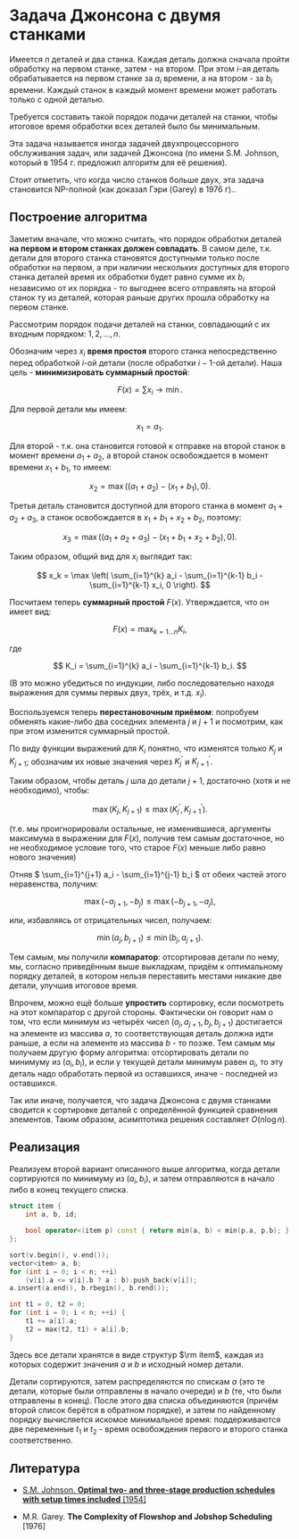 # Задача Джонсона с двумя станками

Имеется $n$ деталей и два станка. Каждая деталь должна сначала пройти обработку на первом станке, затем - на втором. При этом $i$-ая деталь обрабатывается на первом станке за $a_i$ времени, а на втором - за $b_i$ времени. Каждый станок в каждый момент времени может работать только с одной деталью.

Требуется составить такой порядок подачи деталей на станки, чтобы итоговое время обработки всех деталей было бы минимальным.

Эта задача называется иногда задачей двухпроцессорного обслуживания задач, или задачей Джонсона (по имени S.M. Johnson, который в 1954 г. предложил алгоритм для её решения).

Стоит отметить, что когда число станков больше двух, эта задача становится NP-полной (как доказал Гэри (Garey) в 1976 г)..

## Построение алгоритма

Заметим вначале, что можно считать, что порядок обработки деталей **на первом и втором станках должен совпадать**. В самом деле, т.к. детали для второго станка становятся доступными только после обработки на первом, а при наличии нескольких доступных для второго станка деталей время их обработки будет равно сумме их $b_i$ независимо от их порядка - то выгоднее всего отправлять на второй станок ту из деталей, которая раньше других прошла обработку на первом станке.

Рассмотрим порядок подачи деталей на станки, совпадающий с их входным порядком: $1, 2, \ldots, n$.

Обозначим через $x_i$ **время простоя** второго станка непосредственно перед обработкой $i$-ой детали (после обработки $i-1$-ой детали). Наша цель - **минимизировать суммарный простой**:

$$
F(x) = \sum x_i \longrightarrow \min.
$$

Для первой детали мы имеем:

$$
x_1 = a_1.
$$

Для второй - т.к. она становится готовой к отправке на второй станок в момент времени $a_1+a_2$, а второй станок освобождается в момент времени $x_1 + b_1$, то имеем:

$$
x_2 = \max \Big( (a_1+a_2) - (x_1+b_1), 0 \Big).
$$

Третья деталь становится доступной для второго станка в момент $a_1+a_2+a_3$, а станок освобождается в $x_1+b_1+x_2+b_2$, поэтому:

$$
x_3 = \max \Big( (a_1+a_2+a_3) - (x_1+b_1+x_2+b_2), 0 \Big).
$$

Таким образом, общий вид для $x_i$ выглядит так:

$$
x_k = \max \left( \sum_{i=1}^{k} a_i - \sum_{i=1}^{k-1} b_i - \sum_{i=1}^{k-1} x_i, 0 \right).
$$

Посчитаем теперь **суммарный простой** $F(x)$. Утверждается, что он имеет вид:

$$
F(x) = \max_{k=1 \ldots n} K_i,
$$

где

$$
K_i = \sum_{i=1}^{k} a_i - \sum_{i=1}^{k-1} b_i.
$$

(В это можно убедиться по индукции, либо последовательно находя выражения для суммы первых двух, трёх, и т.д. $x_i$).

Воспользуемся теперь **перестановочным приёмом**: попробуем обменять какие-либо два соседних элемента $j$ и $j+1$ и посмотрим, как при этом изменится суммарный простой.

По виду функции выражений для $K_i$ понятно, что изменятся только $K_j$ и $K_{j+1}$; обозначим их новые значения через $K_j^\prime$ и $K_{j+1}^\prime$.

Таким образом, чтобы деталь $j$ шла до детали $j+1$, достаточно (хотя и не необходимо), чтобы:

$$
\max \left( K_j, K_{j+1} \right) \le \max \left( K_j^\prime, K_{j+1}^\prime \right).
$$

(т.е. мы проигнорировали остальные, не изменившиеся, аргументы максимума в выражении для $F(x)$, получив тем самым достаточное, но не необходимое условие того, что старое $F(x)$ меньше либо равно нового значения)

Отняв $ \sum_{i=1}^{j+1} a_i - \sum_{i=1}^{j-1} b_i $ от обеих частей этого неравенства, получим:

$$
\max (-a_{j+1}, -b_j) \le \max (-b_{j+1}, -a_j),
$$

или, избавляясь от отрицательных чисел, получаем:

$$
\min (a_j, b_{j+1}) \le \min (b_j, a_{j+1}).
$$

Тем самым, мы получили **компаратор**: отсортировав детали по нему, мы, согласно приведённым выше выкладкам, придём к оптимальному порядку деталей, в котором нельзя переставить местами никакие две детали, улучшив итоговое время.

Впрочем, можно ещё больше **упростить** сортировку, если посмотреть на этот компаратор с другой стороны. Фактически он говорит нам о том, что если минимум из четырёх чисел $(a_j, a_{j+1}, b_{j}, b_{j+1})$ достигается на элементе из массива $a$, то соответствующая деталь должна идти раньше, а если на элементе из массива $b$ - то позже. Тем самым мы получаем другую форму алгоритма: отсортировать детали по минимуму из $(a_i, b_i)$, и если у текущей детали минимум равен $a_i$, то эту деталь надо обработать первой из оставшихся, иначе - последней из оставшихся.

Так или иначе, получается, что задача Джонсона с двумя станками сводится к сортировке деталей с определённой функцией сравнения элементов. Таким образом, асимптотика решения составляет $O(n \log n)$.

## Реализация

Реализуем второй вариант описанного выше алгоритма, когда детали сортируются по минимуму из $(a_i, b_i)$, и затем отправляются в начало либо в конец текущего списка.

<!--- TODO: specify code snippet id -->
``` cpp
struct item {
    int a, b, id;

    bool operator<(item p) const { return min(a, b) < min(p.a, p.b); }
};

sort(v.begin(), v.end());
vector<item> a, b;
for (int i = 0; i < n; ++i)
    (v[i].a <= v[i].b ? a : b).push_back(v[i]);
a.insert(a.end(), b.rbegin(), b.rend());

int t1 = 0, t2 = 0;
for (int i = 0; i < n; ++i) {
    t1 += a[i].a;
    t2 = max(t2, t1) + a[i].b;
}
```

Здесь все детали хранятся в виде структур $\rm item$, каждая из которых содержит значения $a$ и $b$ и исходный номер детали.

Детали сортируются, затем распределяются по спискам $a$ (это те детали, которые были отправлены в начало очереди) и $b$ (те, что были отправлены в конец). После этого два списка объединяются (причём второй список берётся в обратном порядке), и затем по найденному порядку вычисляется искомое минимальное время: поддерживаются две переменные $t_1$ и $t_2$ - время освобождения первого и второго станка соответственно.

## Литература

* [S.M. Johnson. **Optimal two- and three-stage production schedules with setup times included** [1954]](http://www.rand.org/pubs/papers/2008/P402.pdf)

* M.R. Garey. **The Complexity of Flowshop and Jobshop Scheduling** [1976]
